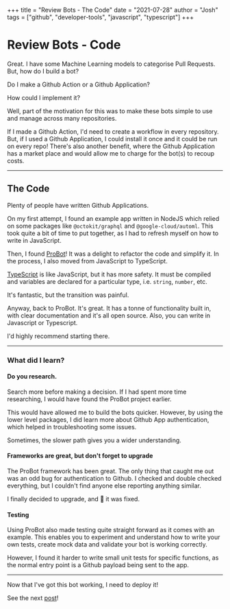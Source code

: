 +++
title = "Review Bots - The Code"
date = "2021-07-28"
author = "Josh"
tags = ["github", "developer-tools", "javascript", "typescript"]
+++

# Review Bots - Code

Great. I have some Machine Learning models to categorise Pull Requests. But, how do I build a bot?

Do I make a Github Action or a Github Application?

How could I implement it?

Well, part of the motivation for this was to make these bots simple to use and manage across many repositories.

If I made a Github Action, I'd need to create a workflow in every repository. But, if I used a Github Application, I could install it once and it could be run on every repo! There's also another benefit, where the Github Application has a market place and would allow me to charge for the bot(s) to recoup costs.

---

## The Code

Plenty of people have written Github Applications.

On my first attempt, I found an example app written in NodeJS which relied on some packages like `@octokit/graphql` and `@google-cloud/automl`. This took quite a bit of time to put together, as I had to refresh myself on how to write in JavaScript.

Then, I found [ProBot](https://probot.github.io/)! It was a delight to refactor the code and simplify it. In the process, I also moved from JavaScript to TypeScript.

[TypeScript](https://www.typescriptlang.org/) is like JavaScript, but it has more safety. It must be compiled and variables are declared for a particular type, i.e. `string`, `number`,  etc.

It's fantastic, but the transition was painful.


Anyway, back to ProBot. It's great. It has a tonne of functionality built in, with clear documentation and it's all open source.
Also, you can write in Javascript or Typescript.

I'd highly recommend starting there.

---

### What did I learn?

#### Do you research.

Search more before making a decision. If I had spent more time researching, I would have found the ProBot project earlier.

This would have allowed me to build the bots quicker. However, by using the lower level packages, I did learn more about Github App authentication, which helped in troubleshooting some issues.

Sometimes, the slower path gives you a wider understanding.

#### Frameworks are great, but don't forget to upgrade

The ProBot framework has been great. The only thing that caught me out was an odd bug for authentication to Github. I checked and double checked everything, but I couldn't find anyone else reporting anything similar.

I finally decided to upgrade, and :tada: it was fixed.

#### Testing

Using ProBot also made testing quite straight forward as it comes with an example. This enables you to experiment and understand how to write your own tests, create mock data and validate your bot is working correctly.

However, I found it harder to write small unit tests for specific functions, as the normal entry point is a Github payload being sent to the app. 

---

Now that I've got this bot working, I need to deploy it!

See the next [post](/posts/2021-09-08-the-bot-gcp)!